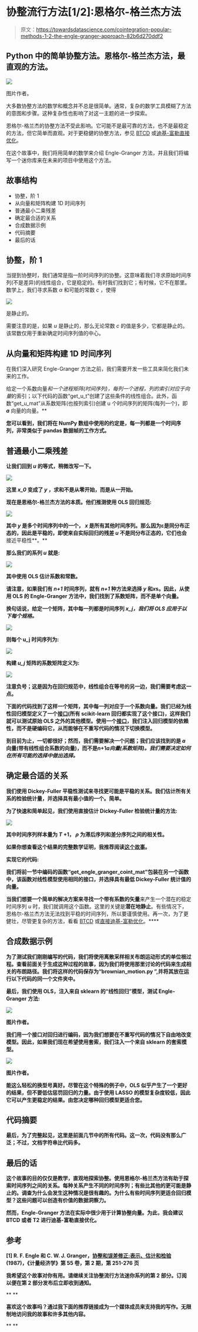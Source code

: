 # 协整流行方法[1/2]:恩格尔-格兰杰方法

> 原文：<https://towardsdatascience.com/cointegration-popular-methods-1-2-the-engle-granger-approach-82b6d270ddf2>

## Python 中的简单协整方法。恩格尔-格兰杰方法，最直观的方法。

![](img/8fa7988b207a584a3338e4d4f58b8779.png)

图片作者。

大多数协整方法的数学和概念并不总是很简单。通常，复杂的数学工具模糊了方法的意图和步骤。这种复杂性也影响了对这一主题的进一步探索。

恩格尔-格兰杰的协整方法不受此影响。它可能不是最可靠的方法，也不是最稳定的方法，但它简单而直观。对于更稳健的协整方法，参见 [BTCD](/canonical-decomposition-a-forgotten-method-for-time-series-cointegration-and-beyond-4d1213396da1) 或[迪基-富勒直接优化](/dickey-fuller-optimization-tackle-time-series-cointegration-head-on-f924f7c51477)。

在这个故事中，我们将用简单的数学来介绍 Engle-Granger 方法，并且我们将编写一个迷你库来在未来的项目中使用这个方法。

## 故事结构

*   协整，阶 1
*   从向量和矩阵构建 1D 时间序列
*   普通最小二乘残差
*   确定最合适的关系
*   合成数据示例
*   代码摘要
*   最后的话

## 协整，阶 1

当提到协整时，我们通常是指一阶时间序列的协整。这意味着我们寻求原始时间序列(不是差异)的线性组合，它是稳定的。有时我们找到它；有时候，它不在那里。数学上，我们寻求系数 *α* 和可能的常数 *c* ，使得

![](img/65bc8c6738fe85bf451d25f5b86473b8.png)

是静止的。

需要注意的是，如果 *u* 是静止的，那么无论常数 *c* 的值是多少，它都是静止的。该常数仅用于重新确定时间序列值的中心。

## 从向量和矩阵构建 1D 时间序列

在我们深入研究 Engle-Granger 方法之前，我们需要开发一些工具来简化我们未来的工作。

给定一个系数向量*和一个进程矩阵(时间序列)，每列一个进程，列的索引对应于向量*的索引；以下代码的函数“get_u_t”创建了这些条件的线性组合。此外，函数“get_u_mat”从系数矩阵(也按列索引)创建 u 个时间序列的矩阵(每列一个)，即 ***a*** 向量的向量。**

**您可以看到，我们将在 NumPy 数组中使用的约定是，每一列都是一个时间序列，非常类似于 pandas 数据帧的工作方式。**

## **普通最小二乘残差**

**让我们回到 *u* 的等式，稍微改写一下。**

**![](img/9862be537d8649fdcc1b12ba7b731ff9.png)**

**这里 *x_0* 变成了 *y* ，求和不是从零开始，而是从一开始。**

**现在是恩格尔-格兰杰方法的本质。他们推测使用 **OLS 回归规范**:**

**![](img/5cb362bfd8acb13f0f92d7fe2db444a2.png)**

**其中 *y* 是多个时间序列中的一个， *x* 是所有其他时间序列。那么因为ε是同分布正态的，因此是平稳的，即使来自实际回归的残差 *u* 不是同分布正态的，它们也会**接近平稳性**。**

**那么我们的系列 *u* 就是:**

**![](img/5e612b1e3b581a1de33ab9c82dcd25f6.png)**

**其中使用 OLS 估计系数和常数。**

**请注意，如果我们有 *n+1* 时间序列，就有 *n+1* 种方法来选择 *y* 和*x*s。因此，从使用 OLS 的 Engle-Granger 方法中，我们找到了系数矩阵，而不是单个向量。**

**换句话说，给定一个矩阵，其中每一列都是时间序列 *x_j，*我们将 OLS 应用于以下每个规格*。***

**![](img/e5e94ecb9711772f48edf97ce481b0fe.png)**

**则每个 u_j 时间序列为:**

**![](img/8410785b3113922afb51c09de7b58859.png)**

**构建 *u_j* 矩阵的系数矩阵定义为:**

**![](img/2013621729dd7005774815bb5029319d.png)**

**注意负号；这是因为在回归规范中，线性组合在等号的另一边，我们需要考虑这一点。**

**下面的代码找到了这样一个矩阵，其中每一列对应于一个系数向量。我们已经为线性回归模型定义了一个[接口](/python-interfaces-why-should-a-data-scientist-care-2ed7ff80f225)(所有 scikit-learn 回归都实现了这个接口)，这样我们就可以测试原始 OLS 之外的其他模型。使用一个[接口](/python-interfaces-why-should-a-data-scientist-care-2ed7ff80f225)，我们注入回归模型的依赖性，而不是硬编码它，从而能够在不重写代码的情况下切换模型。**

**到目前为止，一切都很好；然而，我们需要解决一个问题；我们应该找到的是 ***a*** 向量(带有线性组合系数的向量)，而不是*n*+1****a***向量(系数矩阵)。我们需要决定如何在所有可能的选择中做出选择。***

## **确定最合适的关系**

**我们使用 Dickey-Fuller 平稳性测试来寻找更可能是平稳的关系。我们估计所有关系的检验统计量，并选择具有最小值的一个。简单。**

**为了快速和简单起见，我们使用直接估计 Dickey-Fuller 检验统计量的方法:**

**![](img/a2633d1a361b3d3aefcc276482725a1e.png)**

**其中时间序列样本量为 *T* +1， *ρ* 为滞后序列和差分序列之间的相关性。**

**如果你想查看这个结果的完整数学证明，我推荐阅读[这个故事](/dickey-fuller-direct-estimation-speed-up-to-50x-test-statistic-computation-af3cb28b9803)。**

**实现它的代码:**

**我们将前一节中编码的函数“get_engle_granger_coint_mat”包装在另一个函数中，该函数对线性模型使用相同的接口，并选择具有最低 Dickey-Fuller 统计值的向量。**

**当我们想要一个简单的解决方案来寻找一个带有系数的矢量**来产生一个潜在的稳定时间序列 *u* 时，我们就调用这个函数。这里的关键是**潜在地静止**。有些情况下，恩格尔-格兰杰方法无法找到平稳的时间序列，所以要谨慎使用。再一次，为了更健壮，尽管更复杂的方法，看看 [BTCD](/canonical-decomposition-a-forgotten-method-for-time-series-cointegration-and-beyond-4d1213396da1) 或[直接迪基-富勒优化](/dickey-fuller-optimization-tackle-time-series-cointegration-head-on-f924f7c51477)。****

## **合成数据示例**

**为了测试我们刚刚编写的代码，我们将使用离散采样相关布朗运动形式的单位根过程。查看前面关于生成这种过程的故事，因为我们将使用那里讨论的代码来生成相关的布朗路径。我们将这样的代码保存为“brownian_motion.py ”,并将其放在运行以下代码的同一个文件夹中。**

**最后，我们使用 OLS，注入来自 sklearn 的“线性回归”模型，测试 Engle-Granger 方法:**

**![](img/b87e2e1ec428fa2218407e56d28f35a1.png)**

**图片作者。**

**我们用一个接口对回归进行编码，因为我们想要在不重写代码的情况下自由地改变模型。因此，如果我们现在希望使用套索，我们注入一个来自 sklearn 的套索模型。**

**![](img/3fbd7bf585ffaf98d1796151e8d4a7c0.png)**

**图片作者。**

**能这么轻松的换型号真好。尽管在这个特殊的例子中，OLS 似乎产生了一个更好的结果，但不要低估惩罚回归的力量。由于使用 LASSO 的模型复杂度较低，因此它可以产生更稳定的结果。由您决定哪种回归模型更适合您。**

## **代码摘要**

**最后，为了完整起见，这里是前面几节中的所有代码。这一次，代码没有那么广泛；不过，文档字符串比代码多。**

## **最后的话**

**这个故事的目的仅仅是教学，直观地探索协整。使用恩格尔-格兰杰方法有助于探索时间序列之间的关系。每种关系产生不同的时间序列；有些比其他的更可能是静止的。调查为什么会发生这种情况是很有趣的。为什么有些时间序列更适合回归模型？这些问题可以创造有价值的数据洞察力。**

**然而，Engle-Granger 方法在实际中很少用于计算协整向量。为此，我会建议 BTCD 或者 T2 进行迪基-富勒直接优化。**

## **参考**

**[1] R. F. Engle 和 C. W. J. Granger，[协整和误差修正:表示、估计和检验](http://...) (1987)，《计量经济学》第 55 卷，第 2 期，第 251-276 页**

**我希望这个故事对你有用。请继续关注协整流行方法迷你系列的第 2 部分。订阅以便在第 2 部分发布后立即收到通知。**

**[](https://medium.com/subscribe/@diego-barba) ** 

**喜欢这个故事吗？通过我下面的推荐链接成为一个媒体成员来支持我的写作。无限制地访问我的故事和许多其他内容。**

**[](https://medium.com/@diego-barba/membership) **